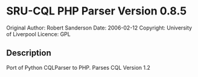 SRU-CQL PHP Parser Version 0.8.5
================================
Original Author:  Robert Sanderson
Date:  2006-02-12
Copyright: University of Liverpool
Licence: GPL

Description
-----------
Port of Python CQLParser to PHP. Parses CQL Version 1.2 

